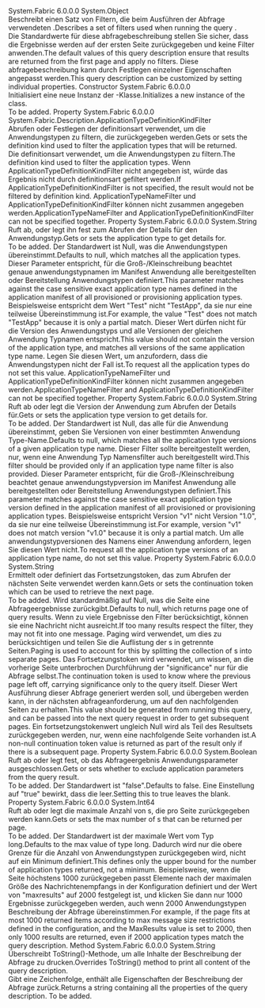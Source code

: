 <Type Name="PagedApplicationTypeQueryDescription" FullName="System.Fabric.Description.PagedApplicationTypeQueryDescription">
  <TypeSignature Language="C#" Value="public sealed class PagedApplicationTypeQueryDescription" />
  <TypeSignature Language="ILAsm" Value=".class public auto ansi sealed beforefieldinit PagedApplicationTypeQueryDescription extends System.Object" />
  <TypeSignature Language="DocId" Value="T:System.Fabric.Description.PagedApplicationTypeQueryDescription" />
  <TypeSignature Language="VB.NET" Value="Public NotInheritable Class PagedApplicationTypeQueryDescription" />
  <TypeSignature Language="F#" Value="type PagedApplicationTypeQueryDescription = class" />
  <AssemblyInfo>
    <AssemblyName>System.Fabric</AssemblyName>
    <AssemblyVersion>6.0.0.0</AssemblyVersion>
  </AssemblyInfo>
  <Base>
    <BaseTypeName>System.Object</BaseTypeName>
  </Base>
  <Interfaces />
  <Docs>
    <summary>
      <para><span data-ttu-id="01ed1-101">Beschreibt einen Satz von Filtern, die beim Ausführen der Abfrage verwendeten <see cref="M:System.Fabric.FabricClient.QueryClient.GetApplicationTypePagedListAsync" />.</span><span class="sxs-lookup"><span data-stu-id="01ed1-101">Describes a set of filters used when running the query <see cref="M:System.Fabric.FabricClient.QueryClient.GetApplicationTypePagedListAsync" />.</span></span></para>
    </summary>
    <remarks>
      <para><span data-ttu-id="01ed1-102">Die Standardwerte für diese abfragebeschreibung stellen Sie sicher, dass die Ergebnisse werden auf der ersten Seite zurückgegeben und keine Filter anwenden.</span><span class="sxs-lookup"><span data-stu-id="01ed1-102">The default values of this query description ensure that results are returned from the first page and apply no filters.</span></span>
            <span data-ttu-id="01ed1-103">Diese abfragebeschreibung kann durch Festlegen einzelner Eigenschaften angepasst werden.</span><span class="sxs-lookup"><span data-stu-id="01ed1-103">This query description can be customized by setting individual properties.</span></span></para>
    </remarks>
  </Docs>
  <Members>
    <Member MemberName=".ctor">
      <MemberSignature Language="C#" Value="public PagedApplicationTypeQueryDescription ();" />
      <MemberSignature Language="ILAsm" Value=".method public hidebysig specialname rtspecialname instance void .ctor() cil managed" />
      <MemberSignature Language="DocId" Value="M:System.Fabric.Description.PagedApplicationTypeQueryDescription.#ctor" />
      <MemberSignature Language="VB.NET" Value="Public Sub New ()" />
      <MemberType>Constructor</MemberType>
      <AssemblyInfo>
        <AssemblyName>System.Fabric</AssemblyName>
        <AssemblyVersion>6.0.0.0</AssemblyVersion>
      </AssemblyInfo>
      <Parameters />
      <Docs>
        <summary>
            <span data-ttu-id="01ed1-104">Initialisiert eine neue Instanz der <see cref="T:System.Fabric.Description.PagedApplicationTypeQueryDescription" />-Klasse.</span><span class="sxs-lookup"><span data-stu-id="01ed1-104">Initializes a new instance of the <see cref="T:System.Fabric.Description.PagedApplicationTypeQueryDescription" /> class.</span></span>
            </summary>
        <remarks>To be added.</remarks>
      </Docs>
    </Member>
    <Member MemberName="ApplicationTypeDefinitionKindFilter">
      <MemberSignature Language="C#" Value="public System.Fabric.Description.ApplicationTypeDefinitionKindFilter ApplicationTypeDefinitionKindFilter { get; set; }" />
      <MemberSignature Language="ILAsm" Value=".property instance valuetype System.Fabric.Description.ApplicationTypeDefinitionKindFilter ApplicationTypeDefinitionKindFilter" />
      <MemberSignature Language="DocId" Value="P:System.Fabric.Description.PagedApplicationTypeQueryDescription.ApplicationTypeDefinitionKindFilter" />
      <MemberSignature Language="VB.NET" Value="Public Property ApplicationTypeDefinitionKindFilter As ApplicationTypeDefinitionKindFilter" />
      <MemberSignature Language="F#" Value="member this.ApplicationTypeDefinitionKindFilter : System.Fabric.Description.ApplicationTypeDefinitionKindFilter with get, set" Usage="System.Fabric.Description.PagedApplicationTypeQueryDescription.ApplicationTypeDefinitionKindFilter" />
      <MemberType>Property</MemberType>
      <AssemblyInfo>
        <AssemblyName>System.Fabric</AssemblyName>
        <AssemblyVersion>6.0.0.0</AssemblyVersion>
      </AssemblyInfo>
      <ReturnValue>
        <ReturnType>System.Fabric.Description.ApplicationTypeDefinitionKindFilter</ReturnType>
      </ReturnValue>
      <Docs>
        <summary>
          <para><span data-ttu-id="01ed1-105">Abrufen oder Festlegen der definitionsart verwendet, um die Anwendungstypen zu filtern, die zurückgegeben werden.</span><span class="sxs-lookup"><span data-stu-id="01ed1-105">Gets or sets the definition kind used to filter the application types that will be returned.</span></span>
            </para>
        </summary>
        <value>
          <para><span data-ttu-id="01ed1-106">Die definitionsart verwendet, um die Anwendungstypen zu filtern.</span><span class="sxs-lookup"><span data-stu-id="01ed1-106">The definition kind used to filter the application types.</span></span></para>
        </value>
        <remarks>
          <para><span data-ttu-id="01ed1-107">Wenn ApplicationTypeDefinitionKindFilter nicht angegeben ist, würde das Ergebnis nicht durch definitionsart gefiltert werden.</span><span class="sxs-lookup"><span data-stu-id="01ed1-107">If ApplicationTypeDefinitionKindFilter is not specified, the result would not be filtered by definition kind.</span></span></para>
          <para><span data-ttu-id="01ed1-108">ApplicationTypeNameFilter und ApplicationTypeDefinitionKindFilter können nicht zusammen angegeben werden.</span><span class="sxs-lookup"><span data-stu-id="01ed1-108">ApplicationTypeNameFilter and ApplicationTypeDefinitionKindFilter can not be specified together.</span></span></para>
        </remarks>
      </Docs>
    </Member>
    <Member MemberName="ApplicationTypeNameFilter">
      <MemberSignature Language="C#" Value="public string ApplicationTypeNameFilter { get; set; }" />
      <MemberSignature Language="ILAsm" Value=".property instance string ApplicationTypeNameFilter" />
      <MemberSignature Language="DocId" Value="P:System.Fabric.Description.PagedApplicationTypeQueryDescription.ApplicationTypeNameFilter" />
      <MemberSignature Language="VB.NET" Value="Public Property ApplicationTypeNameFilter As String" />
      <MemberSignature Language="F#" Value="member this.ApplicationTypeNameFilter : string with get, set" Usage="System.Fabric.Description.PagedApplicationTypeQueryDescription.ApplicationTypeNameFilter" />
      <MemberType>Property</MemberType>
      <AssemblyInfo>
        <AssemblyName>System.Fabric</AssemblyName>
        <AssemblyVersion>6.0.0.0</AssemblyVersion>
      </AssemblyInfo>
      <ReturnValue>
        <ReturnType>System.String</ReturnType>
      </ReturnValue>
      <Docs>
        <summary>
          <para><span data-ttu-id="01ed1-109">Ruft ab, oder legt ihn fest zum Abrufen der Details für den Anwendungstyp.</span><span class="sxs-lookup"><span data-stu-id="01ed1-109">Gets or sets the application type to get details for.</span></span></para>
        </summary>
        <value>To be added.</value>
        <remarks>
          <para>
            <span data-ttu-id="01ed1-110">Der Standardwert ist Null, was die Anwendungstypen übereinstimmt.</span><span class="sxs-lookup"><span data-stu-id="01ed1-110">Defaults to null, which matches all the application types.</span></span>
            </para>
          <para>
            <span data-ttu-id="01ed1-111">Dieser Parameter entspricht, für die Groß-/Kleinschreibung beachtet genaue anwendungstypnamen im Manifest Anwendung alle bereitgestellten oder Bereitstellung Anwendungstypen definiert.</span><span class="sxs-lookup"><span data-stu-id="01ed1-111">This parameter matches against the case sensitive exact application type names defined in the application manifest of all provisioned or provisioning application types.</span></span> <span data-ttu-id="01ed1-112">Beispielsweise entspricht dem Wert "Test" nicht "TestApp", da sie nur eine teilweise Übereinstimmung ist.</span><span class="sxs-lookup"><span data-stu-id="01ed1-112">For example, the value "Test" does not match "TestApp" because it is only a partial match.</span></span>
            <span data-ttu-id="01ed1-113">Dieser Wert dürfen nicht für die Version des Anwendungstyps und alle Versionen der gleichen Anwendung Typnamen entspricht.</span><span class="sxs-lookup"><span data-stu-id="01ed1-113">This value should not contain the version of the application type, and matches all versions of the same application type name.</span></span>
            <span data-ttu-id="01ed1-114">Legen Sie diesen Wert, um anzufordern, dass die Anwendungstypen nicht der Fall ist.</span><span class="sxs-lookup"><span data-stu-id="01ed1-114">To request all the application types do not set this value.</span></span>
            </para>
          <para>
            <span data-ttu-id="01ed1-115">ApplicationTypeNameFilter und ApplicationTypeDefinitionKindFilter können nicht zusammen angegeben werden.</span><span class="sxs-lookup"><span data-stu-id="01ed1-115">ApplicationTypeNameFilter and ApplicationTypeDefinitionKindFilter can not be specified together.</span></span>
            </para>
        </remarks>
      </Docs>
    </Member>
    <Member MemberName="ApplicationTypeVersionFilter">
      <MemberSignature Language="C#" Value="public string ApplicationTypeVersionFilter { get; set; }" />
      <MemberSignature Language="ILAsm" Value=".property instance string ApplicationTypeVersionFilter" />
      <MemberSignature Language="DocId" Value="P:System.Fabric.Description.PagedApplicationTypeQueryDescription.ApplicationTypeVersionFilter" />
      <MemberSignature Language="VB.NET" Value="Public Property ApplicationTypeVersionFilter As String" />
      <MemberSignature Language="F#" Value="member this.ApplicationTypeVersionFilter : string with get, set" Usage="System.Fabric.Description.PagedApplicationTypeQueryDescription.ApplicationTypeVersionFilter" />
      <MemberType>Property</MemberType>
      <AssemblyInfo>
        <AssemblyName>System.Fabric</AssemblyName>
        <AssemblyVersion>6.0.0.0</AssemblyVersion>
      </AssemblyInfo>
      <ReturnValue>
        <ReturnType>System.String</ReturnType>
      </ReturnValue>
      <Docs>
        <summary>
          <para>
            <span data-ttu-id="01ed1-116">Ruft ab oder legt die Version der Anwendung zum Abrufen der Details für.</span><span class="sxs-lookup"><span data-stu-id="01ed1-116">Gets or sets the application type version to get details for.</span></span>
            </para>
        </summary>
        <value>To be added.</value>
        <remarks>
          <para>
            <span data-ttu-id="01ed1-117">Der Standardwert ist Null, das alle für die Anwendung übereinstimmt, geben Sie Versionen von einer bestimmten Anwendung Type-Name.</span><span class="sxs-lookup"><span data-stu-id="01ed1-117">Defaults to null, which matches all the application type versions of a given application type name.</span></span> <span data-ttu-id="01ed1-118">Dieser Filter sollte bereitgestellt werden, nur, wenn eine Anwendung Typ Namensfilter auch bereitgestellt wird.</span><span class="sxs-lookup"><span data-stu-id="01ed1-118">This filter should be provided only if an application type name filter is also provided.</span></span>
            </para>
          <para>
            <span data-ttu-id="01ed1-119">Dieser Parameter entspricht, für die Groß-/Kleinschreibung beachtet genaue anwendungstypversion im Manifest Anwendung alle bereitgestellten oder Bereitstellung Anwendungstypen definiert.</span><span class="sxs-lookup"><span data-stu-id="01ed1-119">This parameter matches against the case sensitive exact application type version defined in the application manifest of all provisioned or provisioning application types.</span></span>
            <span data-ttu-id="01ed1-120">Beispielsweise entspricht Version "v1" nicht Version "1.0", da sie nur eine teilweise Übereinstimmung ist.</span><span class="sxs-lookup"><span data-stu-id="01ed1-120">For example, version "v1" does not match version "v1.0" because it is only a partial match.</span></span>
            <span data-ttu-id="01ed1-121">Um alle anwendungstypversionen des Namens einer Anwendung anfordern, legen Sie diesen Wert nicht.</span><span class="sxs-lookup"><span data-stu-id="01ed1-121">To request all the application type versions of an application type name, do not set this value.</span></span>
            </para>
        </remarks>
      </Docs>
    </Member>
    <Member MemberName="ContinuationToken">
      <MemberSignature Language="C#" Value="public string ContinuationToken { get; set; }" />
      <MemberSignature Language="ILAsm" Value=".property instance string ContinuationToken" />
      <MemberSignature Language="DocId" Value="P:System.Fabric.Description.PagedApplicationTypeQueryDescription.ContinuationToken" />
      <MemberSignature Language="VB.NET" Value="Public Property ContinuationToken As String" />
      <MemberSignature Language="F#" Value="member this.ContinuationToken : string with get, set" Usage="System.Fabric.Description.PagedApplicationTypeQueryDescription.ContinuationToken" />
      <MemberType>Property</MemberType>
      <AssemblyInfo>
        <AssemblyName>System.Fabric</AssemblyName>
        <AssemblyVersion>6.0.0.0</AssemblyVersion>
      </AssemblyInfo>
      <ReturnValue>
        <ReturnType>System.String</ReturnType>
      </ReturnValue>
      <Docs>
        <summary>
          <para><span data-ttu-id="01ed1-122">Ermittelt oder definiert das Fortsetzungstoken, das zum Abrufen der nächsten Seite verwendet werden kann.</span><span class="sxs-lookup"><span data-stu-id="01ed1-122">Gets or sets the continuation token which can be used to retrieve the next page.</span></span></para>
        </summary>
        <value>To be added.</value>
        <remarks>
          <para>
            <span data-ttu-id="01ed1-123">Wird standardmäßig auf Null, was die Seite eine Abfrageergebnisse zurückgibt.</span><span class="sxs-lookup"><span data-stu-id="01ed1-123">Defaults to null, which returns page one of query results.</span></span>
            </para>
          <para>
            <span data-ttu-id="01ed1-124">Wenn zu viele Ergebnisse den Filter berücksichtigt, können sie eine Nachricht nicht ausreicht.</span><span class="sxs-lookup"><span data-stu-id="01ed1-124">If too many results respect the filter, they may not fit into one message.</span></span>
            <span data-ttu-id="01ed1-125">Paging wird verwendet, um dies zu berücksichtigen und teilen Sie die Auflistung der <see cref="T:System.Fabric.Query.ApplicationType" />s in getrennte Seiten.</span><span class="sxs-lookup"><span data-stu-id="01ed1-125">Paging is used to account for this by splitting the collection of <see cref="T:System.Fabric.Query.ApplicationType" />s into separate pages.</span></span>
            <span data-ttu-id="01ed1-126">Das Fortsetzungstoken wird verwendet, um wissen, an die vorherige Seite unterbrochen Durchführung der "significance" nur für die Abfrage selbst.</span><span class="sxs-lookup"><span data-stu-id="01ed1-126">The continuation token is used to know where the previous page left off, carrying significance only to the query itself.</span></span>
            <span data-ttu-id="01ed1-127">Dieser Wert Ausführung dieser Abfrage generiert werden soll, und übergeben werden kann, in der nächsten abfrageanforderung, um auf den nachfolgenden Seiten zu erhalten.</span><span class="sxs-lookup"><span data-stu-id="01ed1-127">This value should be generated from running this query, and can be passed into the next query request in order to get subsequent pages.</span></span>
            <span data-ttu-id="01ed1-128">Ein fortsetzungstokenwert ungleich Null wird als Teil des Resultsets zurückgegeben werden, nur, wenn eine nachfolgende Seite vorhanden ist.</span><span class="sxs-lookup"><span data-stu-id="01ed1-128">A non-null continuation token value is returned as part of the result only if there is a subsequent page.</span></span>
            </para>
        </remarks>
      </Docs>
    </Member>
    <Member MemberName="ExcludeApplicationParameters">
      <MemberSignature Language="C#" Value="public bool ExcludeApplicationParameters { get; set; }" />
      <MemberSignature Language="ILAsm" Value=".property instance bool ExcludeApplicationParameters" />
      <MemberSignature Language="DocId" Value="P:System.Fabric.Description.PagedApplicationTypeQueryDescription.ExcludeApplicationParameters" />
      <MemberSignature Language="VB.NET" Value="Public Property ExcludeApplicationParameters As Boolean" />
      <MemberSignature Language="F#" Value="member this.ExcludeApplicationParameters : bool with get, set" Usage="System.Fabric.Description.PagedApplicationTypeQueryDescription.ExcludeApplicationParameters" />
      <MemberType>Property</MemberType>
      <AssemblyInfo>
        <AssemblyName>System.Fabric</AssemblyName>
        <AssemblyVersion>6.0.0.0</AssemblyVersion>
      </AssemblyInfo>
      <ReturnValue>
        <ReturnType>System.Boolean</ReturnType>
      </ReturnValue>
      <Docs>
        <summary>
          <para><span data-ttu-id="01ed1-129">Ruft ab oder legt fest, ob das Abfrageergebnis Anwendungsparameter ausgeschlossen.</span><span class="sxs-lookup"><span data-stu-id="01ed1-129">Gets or sets whether to exclude application parameters from the query result.</span></span></para>
        </summary>
        <value>To be added.</value>
        <remarks>
          <para>
            <span data-ttu-id="01ed1-130">Der Standardwert ist "false".</span><span class="sxs-lookup"><span data-stu-id="01ed1-130">Defaults to false.</span></span>
            </para>
          <para>
            <span data-ttu-id="01ed1-131">Eine Einstellung auf "true" bewirkt, dass die <see cref="P:System.Fabric.Query.ApplicationType.DefaultParameters" /> leer.</span><span class="sxs-lookup"><span data-stu-id="01ed1-131">Setting this to true leaves the <see cref="P:System.Fabric.Query.ApplicationType.DefaultParameters" /> blank.</span></span>
            </para>
        </remarks>
      </Docs>
    </Member>
    <Member MemberName="MaxResults">
      <MemberSignature Language="C#" Value="public long MaxResults { get; set; }" />
      <MemberSignature Language="ILAsm" Value=".property instance int64 MaxResults" />
      <MemberSignature Language="DocId" Value="P:System.Fabric.Description.PagedApplicationTypeQueryDescription.MaxResults" />
      <MemberSignature Language="VB.NET" Value="Public Property MaxResults As Long" />
      <MemberSignature Language="F#" Value="member this.MaxResults : int64 with get, set" Usage="System.Fabric.Description.PagedApplicationTypeQueryDescription.MaxResults" />
      <MemberType>Property</MemberType>
      <AssemblyInfo>
        <AssemblyName>System.Fabric</AssemblyName>
        <AssemblyVersion>6.0.0.0</AssemblyVersion>
      </AssemblyInfo>
      <ReturnValue>
        <ReturnType>System.Int64</ReturnType>
      </ReturnValue>
      <Docs>
        <summary>
            <span data-ttu-id="01ed1-132">Ruft ab oder legt die maximale Anzahl von <see cref="T:System.Fabric.Query.ApplicationType" />s, die pro Seite zurückgegeben werden kann.</span><span class="sxs-lookup"><span data-stu-id="01ed1-132">Gets or sets the max number of <see cref="T:System.Fabric.Query.ApplicationType" />s that can be returned per page.</span></span>
            </summary>
        <value>To be added.</value>
        <remarks>
          <para>
            <span data-ttu-id="01ed1-133">Der Standardwert ist der maximale Wert vom Typ long.</span><span class="sxs-lookup"><span data-stu-id="01ed1-133">Defaults to the max value of type long.</span></span>
            </para>
          <para><span data-ttu-id="01ed1-134">Dadurch wird nur die obere Grenze für die Anzahl von Anwendungstypen zurückgegeben wird, nicht auf ein Minimum definiert.</span><span class="sxs-lookup"><span data-stu-id="01ed1-134">This defines only the upper bound for the number of application types returned, not a minimum.</span></span>
            <span data-ttu-id="01ed1-135">Beispielsweise, wenn die Seite höchstens 1000 zurückgegeben passt Elemente nach der maximalen Größe des Nachrichtenempfangs in der Konfiguration definiert und der Wert von "maxresults" auf 2000 festgelegt ist, und klicken Sie dann nur 1000 Ergebnisse zurückgegeben werden, auch wenn 2000 Anwendungstypen Beschreibung der Abfrage übereinstimmen.</span><span class="sxs-lookup"><span data-stu-id="01ed1-135">For example, if the page fits at most 1000 returned items according to max message size restrictions defined in the configuration, and the MaxResults value is set to 2000, then only 1000 results are returned, even if 2000 application types match the query description.</span></span>
            </para>
        </remarks>
      </Docs>
    </Member>
    <Member MemberName="ToString">
      <MemberSignature Language="C#" Value="public override string ToString ();" />
      <MemberSignature Language="ILAsm" Value=".method public hidebysig virtual instance string ToString() cil managed" />
      <MemberSignature Language="DocId" Value="M:System.Fabric.Description.PagedApplicationTypeQueryDescription.ToString" />
      <MemberSignature Language="VB.NET" Value="Public Overrides Function ToString () As String" />
      <MemberSignature Language="F#" Value="override this.ToString : unit -&gt; string" Usage="pagedApplicationTypeQueryDescription.ToString " />
      <MemberType>Method</MemberType>
      <AssemblyInfo>
        <AssemblyName>System.Fabric</AssemblyName>
        <AssemblyVersion>6.0.0.0</AssemblyVersion>
      </AssemblyInfo>
      <ReturnValue>
        <ReturnType>System.String</ReturnType>
      </ReturnValue>
      <Parameters />
      <Docs>
        <summary>
            <span data-ttu-id="01ed1-136">Überschreibt ToString()-Methode, um alle Inhalte der Beschreibung der Abfrage zu drucken.</span><span class="sxs-lookup"><span data-stu-id="01ed1-136">Overrides ToString() method to print all content of the query description.</span></span>
            </summary>
        <returns>
            <span data-ttu-id="01ed1-137">Gibt eine Zeichenfolge, enthält alle Eigenschaften der Beschreibung der Abfrage zurück.</span><span class="sxs-lookup"><span data-stu-id="01ed1-137">Returns a string containing all the properties of the query description.</span></span>
            </returns>
        <remarks>To be added.</remarks>
      </Docs>
    </Member>
  </Members>
</Type>